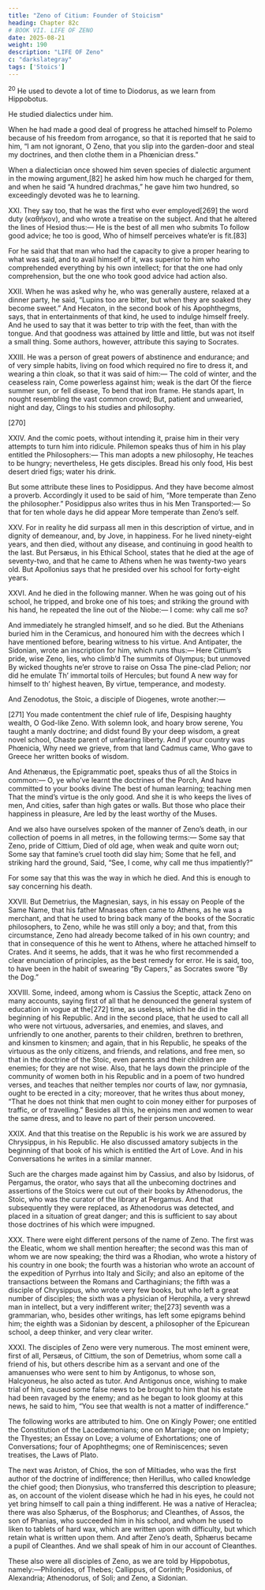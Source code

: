 ```yaml
---
title: "Zeno of Citium: Founder of Stoicism"
heading: Chapter 82c
# BOOK VII. LIFE OF ZENO
date: 2025-08-21
weight: 190
description: "LIFE OF Zeno"
c: "darkslategray"
tags: ['Stoics']
---
```



<sup>20</sup> He used to devote a lot of time to Diodorus, as we learn from Hippobotus.

He studied dialectics under him. 

When he had made a good deal of progress he attached himself to Polemo because of his freedom from arrogance, so that it is reported that he said to him, “I am not ignorant, O Zeno, that you slip into the garden-door and steal my doctrines, and then clothe them in a Phœnician dress.” 

When a dialectician once showed him seven species of dialectic argument in the mowing argument,[82] he asked him how much he charged for them, and when he said “A hundred drachmas,” he gave him two hundred, so exceedingly devoted was he to learning.

XXI. They say too, that he was the first who ever employed[269] the word duty (καθῆκον), and who wrote a treatise on the subject. And that he altered the lines of Hesiod thus:—
He is the best of all men who submits
To follow good advice; he too is good,
Who of himself perceives whate’er is fit.[83]

For he said that that man who had the capacity to give a proper hearing to what was said, and to avail himself of it, was superior to him who comprehended everything by his own intellect; for that the one had only comprehension, but the one who took good advice had action also.

XXII. When he was asked why he, who was generally austere, relaxed at a dinner party, he said, “Lupins too are bitter, but when they are soaked they become sweet.” And Hecaton, in the second book of his Apophthegms, says, that in entertainments of that kind, he used to indulge himself freely. And he used to say that it was better to trip with the feet, than with the tongue. And that goodness was attained by little and little, but was not itself a small thing. Some authors, however, attribute this saying to Socrates.

XXIII. He was a person of great powers of abstinence and endurance; and of very simple habits, living on food which required no fire to dress it, and wearing a thin cloak, so that it was said of him:—
The cold of winter, and the ceaseless rain,
Come powerless against him; weak is the dart
Of the fierce summer sun, or fell disease,
To bend that iron frame. He stands apart,
In nought resembling the vast common crowd;
But, patient and unwearied, night and day,
Clings to his studies and philosophy.

[270]

XXIV. And the comic poets, without intending it, praise him in their very attempts to turn him into ridicule. Philemon speaks thus of him in his play entitled the Philosophers:—
This man adopts a new philosophy,
He teaches to be hungry; nevertheless,
He gets disciples. Bread his only food,
His best desert dried figs; water his drink.

But some attribute these lines to Posidippus. And they have become almost a proverb. Accordingly it used to be said of him, “More temperate than Zeno the philosopher.” Posidippus also writes thus in his Men Transported:—
So that for ten whole days he did appear
More temperate than Zeno’s self.

XXV. For in reality he did surpass all men in this description of virtue, and in dignity of demeanour, and, by Jove, in happiness. For he lived ninety-eight years, and then died, without any disease, and continuing in good health to the last. But Persæus, in his Ethical School, states that he died at the age of seventy-two, and that he came to Athens when he was twenty-two years old. But Apollonius says that he presided over his school for forty-eight years.

XXVI. And he died in the following manner. When he was going out of his school, he tripped, and broke one of his toes; and striking the ground with his hand, he repeated the line out of the Niobe:—
I come: why call me so?

And immediately he strangled himself, and so he died. But the Athenians buried him in the Ceramicus, and honoured him with the decrees which I have mentioned before, bearing witness to his virtue. And Antipater, the Sidonian, wrote an inscription for him, which runs thus:—
Here Cittium’s pride, wise Zeno, lies, who climb’d
The summits of Olympus; but unmoved
By wicked thoughts ne’er strove to raise on Ossa
The pine-clad Pelion; nor did he emulate
Th’ immortal toils of Hercules; but found
A new way for himself to th’ highest heaven,
By virtue, temperance, and modesty.

And Zenodotus, the Stoic, a disciple of Diogenes, wrote another:—

[271]
You made contentment the chief rule of life,
Despising haughty wealth, O God-like Zeno.
With solemn look, and hoary brow serene,
You taught a manly doctrine; and didst found
By your deep wisdom, a great novel school,
Chaste parent of unfearing liberty.
And if your country was Phœnicia,
Why need we grieve, from that land Cadmus came,
Who gave to Greece her written books of wisdom.

And Athenæus, the Epigrammatic poet, speaks thus of all the Stoics in common:—
O, ye who’ve learnt the doctrines of the Porch,
And have committed to your books divine
The best of human learning; teaching men
That the mind’s virtue is the only good.
And she it is who keeps the lives of men,
And cities, safer than high gates or walls.
But those who place their happiness in pleasure,
Are led by the least worthy of the Muses.

And we also have ourselves spoken of the manner of Zeno’s death, in our collection of poems in all metres, in the following terms:—
Some say that Zeno, pride of Cittium,
Died of old age, when weak and quite worn out;
Some say that famine’s cruel tooth did slay him;
Some that he fell, and striking hard the ground,
Said, “See, I come, why call me thus impatiently?”

For some say that this was the way in which he died. And this is enough to say concerning his death.

XXVII. But Demetrius, the Magnesian, says, in his essay on People of the Same Name, that his father Mnaseas often came to Athens, as he was a merchant, and that he used to bring back many of the books of the Socratic philosophers, to Zeno, while he was still only a boy; and that, from this circumstance, Zeno had already become talked of in his own country; and that in consequence of this he went to Athens, where he attached himself to Crates. And it seems, he adds, that it was he who first recommended a clear enunciation of principles, as the best remedy for error. He is said, too, to have been in the habit of swearing “By Capers,” as Socrates swore “By the Dog.”

XXVIII. Some, indeed, among whom is Cassius the Sceptic, attack Zeno on many accounts, saying first of all that he denounced the general system of education in vogue at the[272] time, as useless, which he did in the beginning of his Republic. And in the second place, that he used to call all who were not virtuous, adversaries, and enemies, and slaves, and unfriendly to one another, parents to their children, brethren to brethren, and kinsmen to kinsmen; and again, that in his Republic, he speaks of the virtuous as the only citizens, and friends, and relations, and free men, so that in the doctrine of the Stoic, even parents and their children are enemies; for they are not wise. Also, that he lays down the principle of the community of women both in his Republic and in a poem of two hundred verses, and teaches that neither temples nor courts of law, nor gymnasia, ought to be erected in a city; moreover, that he writes thus about money, “That he does not think that men ought to coin money either for purposes of traffic, or of travelling.” Besides all this, he enjoins men and women to wear the same dress, and to leave no part of their person uncovered.

XXIX. And that this treatise on the Republic is his work we are assured by Chrysippus, in his Republic. He also discussed amatory subjects in the beginning of that book of his which is entitled the Art of Love. And in his Conversations he writes in a similar manner.

Such are the charges made against him by Cassius, and also by Isidorus, of Pergamus, the orator, who says that all the unbecoming doctrines and assertions of the Stoics were cut out of their books by Athenodorus, the Stoic, who was the curator of the library at Pergamus. And that subsequently they were replaced, as Athenodorus was detected, and placed in a situation of great danger; and this is sufficient to say about those doctrines of his which were impugned.


XXX. There were eight different persons of the name of Zeno. The first was the Eleatic, whom we shall mention hereafter; the second was this man of whom we are now speaking; the third was a Rhodian, who wrote a history of his country in one book; the fourth was a historian who wrote an account of the expedition of Pyrrhus into Italy and Sicily; and also an epitome of the transactions between the Romans and Carthaginians; the fifth was a disciple of Chrysippus, who wrote very few books, but who left a great number of disciples; the sixth was a physician of Herophila, a very shrewd man in intellect, but a very indifferent writer; the[273] seventh was a grammarian, who, besides other writings, has left some epigrams behind him; the eighth was a Sidonian by descent, a philosopher of the Epicurean school, a deep thinker, and very clear writer.

XXXI. The disciples of Zeno were very numerous. The most eminent were, first of all, Persæus, of Cittium, the son of Demetrius, whom some call a friend of his, but others describe him as a servant and one of the amanuenses who were sent to him by Antigonus, to whose son, Halcyoneus, he also acted as tutor. And Antigonus once, wishing to make trial of him, caused some false news to be brought to him that his estate had been ravaged by the enemy; and as he began to look gloomy at this news, he said to him, “You see that wealth is not a matter of indifference.”

The following works are attributed to him. One on Kingly Power; one entitled the Constitution of the Lacedæmonians; one on Marriage; one on Impiety; the Thyestes; an Essay on Love; a volume of Exhortations; one of Conversations; four of Apophthegms; one of Reminiscences; seven treatises, the Laws of Plato.

The next was Ariston, of Chios, the son of Miltiades, who was the first author of the doctrine of indifference; then Herillus, who called knowledge the chief good; then Dionysius, who transferred this description to pleasure; as, on account of the violent disease which he had in his eyes, he could not yet bring himself to call pain a thing indifferent. He was a native of Heraclea; there was also Sphærus, of the Bosphorus; and Cleanthes, of Assos, the son of Phanias, who succeeded him in his school, and whom he used to liken to tablets of hard wax, which are written upon with difficulty, but which retain what is written upon them. And after Zeno’s death, Sphærus became a pupil of Cleanthes. And we shall speak of him in our account of Cleanthes.

These also were all disciples of Zeno, as we are told by Hippobotus, namely:—Philonides, of Thebes; Callippus, of Corinth; Posidonius, of Alexandria; Athenodorus, of Soli; and Zeno, a Sidonian.

